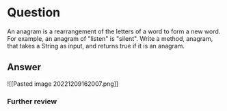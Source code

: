 # Question
An anagram is a rearrangement of the letters of a word to form a new word. For example, an anagram of "listen" is "silent".
Write a method, anagram, that takes a String as input, and returns true if it is an anagram.

## Answer
![[Pasted image 20221209162007.png]]
### Further review
